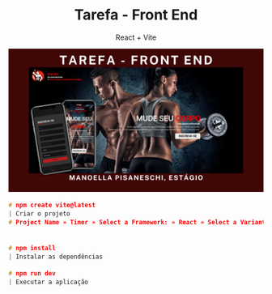 **<h1 align="center"> Tarefa - Front End </h1>** 
<p align=center> React + Vite  </p>

![tarefafrontend](https://github.com/neschii/testes/blob/efdcdb920031f0918412c7f91ab6729174e15a69/src/components/assets/TAREFA%20-%20FRONT%20END.png)


```c
# npm create vite@latest
| Criar o projeto
# Project Name » Timer » Select a Framework: » React » Select a Variant: » JavaScript 


# npm install
| Instalar as dependências

# npm run dev
| Executar a aplicação
```
